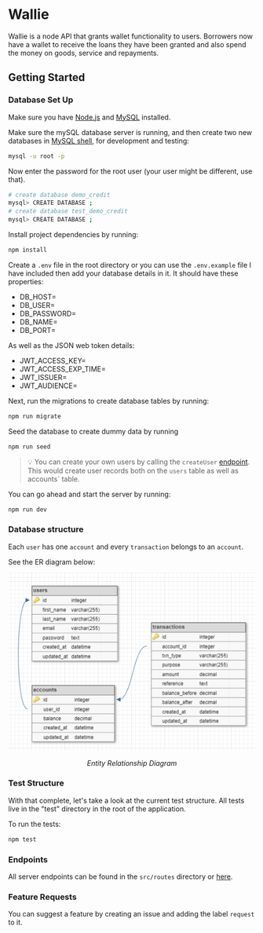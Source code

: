 # Wallie

Wallie is a node API that grants wallet functionality to users. Borrowers now have a wallet to receive the loans they have been granted and also spend the money on goods, service and repayments.

## Getting Started

### Database Set Up

Make sure you have [Node.js](https://nodejs.org/en/download) and [MySQL](https://dev.mysql.com/downloads/mysql/) installed.  

Make sure the mySQL database server is running, and then create two new databases in [MySQL shell](https://dev.mysql.com/doc/mysql-shell/8.0/en/mysql-shell-interactive-code-execution.html), for development and testing:

```sh
mysql -u root -p
```

Now enter the password for the root user (your user might be different, use that).

```sh
# create database demo_credit
mysql> CREATE DATABASE ;
# create database test_demo_credit
mysql> CREATE DATABASE ;
```

Install project dependencies by running:  

```sh
npm install
```

Create a `.env` file in the root directory or you can use the ``.env.example`` file I have included then add your database details in it. It should have these properties:

- DB_HOST=
- DB_USER=
- DB_PASSWORD=
- DB_NAME=
- DB_PORT=

As well as the JSON web token details:

- JWT_ACCESS_KEY=
- JWT_ACCESS_EXP_TIME=
- JWT_ISSUER=
- JWT_AUDIENCE=

Next, run the migrations to create database tables by running:

```sh
npm run migrate
```

Seed the database to create dummy data by running

```sh
npm run seed
```  

> 💡 You can create your own users by calling the `createUser` [endpoint](https://elements.getpostman.com/redirect?entityId=24564656-c350a319-b0a6-445c-b251-312dbda89ba0&entityType=collection). This would create user records both on the `users` table as well as accounts` table.

You can go ahead and start the server by running:

```sh
npm run dev
```

### Database structure

Each `user` has one `account` and every `transaction` belongs to an `account`.

See the ER diagram below:

<p align="center" style="margin: 0"><img src="./src/images/schema pic.png" /><p align="center"><i>Entity Relationship Diagram</i></p></p>

<!-- ![database ER diagram](/images/schema%20pic.png)  
_Entity Relationship Diagram_    -->

### Test Structure

With that complete, let's take a look at the current test structure. All tests live in the "test" directory in the root of the application.  

To run the tests:

```sh
npm test
```  

### Endpoints

All server endpoints can be found in the `src/routes` directory or [here](https://elements.getpostman.com/redirect?entityId=24564656-c350a319-b0a6-445c-b251-312dbda89ba0&entityType=collection).
  
### Feature Requests

You can suggest a feature by creating an issue and adding the label `request` to it.
